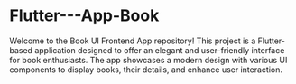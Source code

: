 # Flutter---App-Book
Welcome to the Book UI Frontend App repository! This project is a Flutter-based application designed to offer an elegant and user-friendly interface for book enthusiasts. The app showcases a modern design with various UI components to display books, their details, and enhance user interaction.
